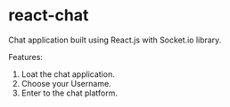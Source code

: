# react-chat

Chat application built using React.js with Socket.io library.

Features:
1. Loat the chat application.
2. Choose your Username.
3. Enter to the chat platform.
